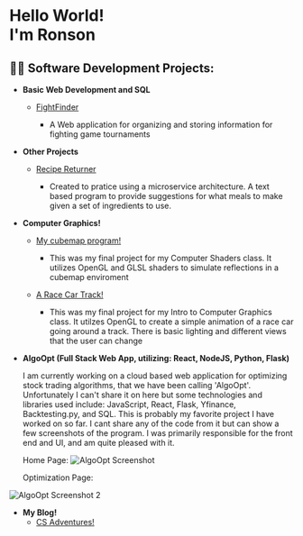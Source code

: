 <h1>Hello World!<br/>
I'm Ronson
</h1>

<h2>👨‍💻 Software Development Projects:</h2>

- <b>Basic Web Development and SQL </b>
  - [FightFinder](https://github.com/ronsonson/FightFinder)
      - <p> A Web application for organizing and storing information for fighting game tournaments </p>
- <b>Other Projects</b>
  - [Recipe Returner](https://github.com/ronsonson/Recipe-Returner)
     - <p> Created to pratice using a microservice architecture. A text based program to provide suggestions for what meals to make given a set of ingredients to use. </p>
- <b>Computer Graphics!</b>
  - [My cubemap program!](https://github.com/ronsonson/CubeMap)
      - <p>This was my final project for my Computer Shaders class. It utilizes OpenGL and GLSL shaders to simulate reflections in a cubemap enviroment</p>
  - [A Race Car Track!](https://github.com/ronsonson/RaceTrack)
      - <p> This was my final project for my Intro to Computer Graphics class. It utilzes OpenGL to create a simple animation of a race car going around a track. There is basic lighting and different views that the user can change</p>
- <b> AlgoOpt (Full Stack Web App, utilizing: React, NodeJS, Python, Flask)</b>
   <p> I am currently working on a cloud based web application for optimizing stock trading algorithms, that we have been calling 'AlgoOpt'. Unfortunately I can't share it on here but some technologies and libraries used include: JavaScript, React, Flask, Yfinance,     Backtesting.py, and SQL. This is probably my favorite project I have worked on so far. I cant share any of the code from it but can show a few screenshots of the program. I was primarily responsible for the front end and UI, and am quite pleased with it.    </p>


  Home Page:
![AlgoOpt Screenshot](https://github.com/user-attachments/assets/8b51ba88-29f1-4184-90f9-14f4465b2a65)

  Optimization Page:
  
![AlgoOpt Screenshot 2](https://github.com/user-attachments/assets/281f6330-679a-496c-a5da-6a1129516155)

   
  
- <b>My Blog!</b>
  - [CS Adventures!](https://blogs.oregonstate.edu/imfeldr/)
   
